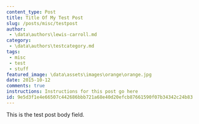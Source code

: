 ```yaml
---
content_type: Post
title: Title Of My Test Post
slug: /posts/misc/testpost
author:
 - \data\authors\lewis-carroll.md
category:
 - \data\authors\testcategory.md
tags:
 - misc
 - test
 - stuff
featured_image: \data\assets\images\orange\orange.jpg
date: 2015-10-12
comments: true
instructions: Instructions for this post go here
id: 9e5d3f1e4e66507c442686bbb721a68e40d20efcb87661590f07b34342c24b83
---
```


This is the test post body field.